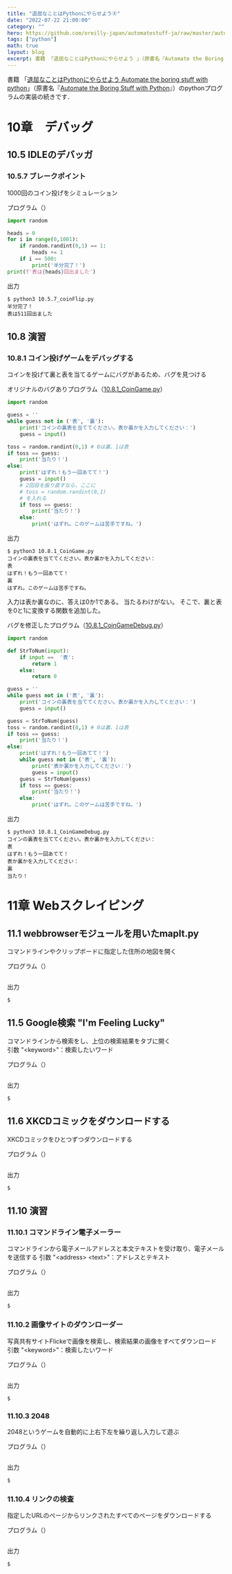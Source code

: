 ```yaml
---
title: "退屈なことはPythonにやらせよう④"
date: "2022-07-22 21:00:00"
category: ""
hero: https://github.com/oreilly-japan/automatestuff-ja/raw/master/automate-the-boring-stuff-with-python.png
tags: ["python"]
math: true
layout: blog
excerpt: 書籍 「退屈なことはPythonにやらせよう 」（原書名『Automate the Boring Stuff with Python』）のpythonプログラムの実装の続き（10・11章）です。
---
```


書籍 「[退屈なことはPythonにやらせよう Automate the boring stuff with python](https://www.oreilly.co.jp/books/9784873117782/)」（原書名『[Automate the Boring Stuff with Python](https://www.nostarch.com/automatestuff)』）のpythonプログラムの実装の続きです．

<!--more-->

# 10章　デバッグ
## 10.5 IDLEのデバッガ
### 10.5.7 ブレークポイント
1000回のコイン投げをシミュレーション

プログラム（[]()）
```python
import random

heads = 0
for i in range(0,1001):
    if random.randint(0,1) == 1:
        heads += 1
    if i == 500:
        print('半分完了！')
print(f'表は{heads}回出ました')
```

出力
```console
$ python3 10.5.7_coinFlip.py 
半分完了！
表は511回出ました
```

## 10.8 演習
### 10.8.1 コイン投げゲームをデバッグする
コインを投げて裏と表を当てるゲームにバグがあるため、バグを見つける   

オリジナルのバグありプログラム（[10.8.1_CoinGame.py]()）
```python
import random

guess = ''
while guess not in ('表', '裏'):
    print('コインの裏表を当ててください。表か裏かを入力してください：')
    guess = input()

toss = random.randint(0,1) # 0は裏、1は表
if toss == guess:
    print('当たり！')
else:
    print('はずれ！もう一回あてて！')
    guess = input()
    # 2回目を振り直すなら、ここに
    # toss = random.randint(0,1)
    # を入れる
    if toss == guess:
        print('当たり！')
    else:
        print('はずれ。このゲームは苦手ですね。')
```

出力
```console
$ python3 10.8.1_CoinGame.py     
コインの裏表を当ててください。表か裏かを入力してください：
表
はずれ！もう一回あてて！
裏
はずれ。このゲームは苦手ですね。
```
入力は表か裏なのに、答えは0か1である。
当たるわけがない。
そこで、裏と表を0と1に変換する関数を追加した。

バグを修正したプログラム（[10.8.1_CoinGameDebug.py]()）
```python
import random

def StrToNum(input):
    if input ==  '表':
        return 1
    else:
        return 0

guess = ''
while guess not in ('表', '裏'):
    print('コインの裏表を当ててください。表か裏かを入力してください：')
    guess = input()

guess = StrToNum(guess)
toss = random.randint(0,1) # 0は裏、1は表
if toss == guess:
    print('当たり！')
else:
    print('はずれ！もう一回あてて！')
    while guess not in ('表', '裏'):
        print('表か裏かを入力してください：')
        guess = input()
    guess = StrToNum(guess)
    if toss == guess:
        print('当たり！')
    else:
        print('はずれ。このゲームは苦手ですね。')
```

出力
```console
$ python3 10.8.1_CoinGameDebug.py
コインの裏表を当ててください。表か裏かを入力してください：
表
はずれ！もう一回あてて！
表か裏かを入力してください：
裏
当たり！
```

# 11章 Webスクレイピング
## 11.1 webbrowserモジュールを用いたmapIt.py
コマンドラインやクリップボードに指定した住所の地図を開く

プログラム（[]()）
```python

```

出力
```console
$ 
```

## 11.5 Google検索 "I'm Feeling Lucky"
コマンドラインから検索をし、上位の検索結果をタブに開く  
引数 "\<keyword\>"：検索したいワード

プログラム（[]()）
```python

```

出力
```console
$ 
```

## 11.6 XKCDコミックをダウンロードする
XKCDコミックをひとつずつダウンロードする

プログラム（[]()）
```python

```

出力
```console
$ 
```

## 11.10 演習
### 11.10.1 コマンドライン電子メーラー
コマンドラインから電子メールアドレスと本文テキストを受け取り、電子メールを送信する
引数 "\<address\> \<text\>"：アドレスとテキスト

プログラム（[]()）
```python

```

出力
```console
$ 
```

### 11.10.2 画像サイトのダウンローダー
写真共有サイトFlickeで画像を検索し、検索結果の画像をすべてダウンロード  
引数 "\<keyword\>"：検索したいワード

プログラム（[]()）
```python

```

出力
```console
$ 
```

### 11.10.3 2048
2048というゲームを自動的に上右下左を繰り返し入力して遊ぶ

プログラム（[]()）
```python

```

出力
```console
$ 
```

### 11.10.4 リンクの検査
指定したURLのページからリンクされたすべてのページをダウンロードする

プログラム（[]()）
```python

```

出力
```console
$ 
```